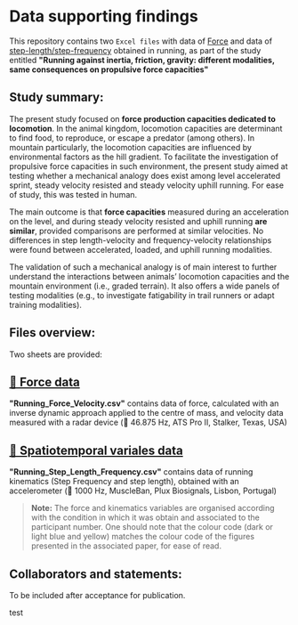 # Data supporting findings

This repository contains two `Excel files` with data of [Force](/Force) and data of [step-length/step-frequency](Spatiotemporal_Variables) obtained in running, as part of the study entitled **"Running against inertia,
 friction, gravity: different modalities, same consequences on propulsive force capacities"**

## Study summary: 
The present study focused on **force production capacities dedicated to locomotion**. In the animal kingdom, locomotion capacities are 
determinant to find food, to reproduce, or escape a predator (among others). In mountain particularly, the locomotion capacities are 
influenced by environmental factors as the hill gradient. To facilitate the investigation of propulsive force capacities in such 
environment, the present study aimed at testing whether a mechanical analogy does exist among level accelerated sprint, steady velocity 
resisted and steady velocity uphill running. For ease of study, this was tested in human.


The main outcome is that **force capacities** measured during an acceleration on the level, and during steady velocity resisted and uphill 
running **are similar**, provided comparisons are performed at similar velocities. No differences in step length-velocity and 
frequency-velocity relationships were found between accelerated, loaded, and uphill running modalities.


The validation of such a mechanical analogy is of main interest to further understand the interactions between animals’ locomotion 
capacities and the mountain environment (i.e., graded terrain). It also offers a wide panels of testing modalities (e.g., to investigate 
fatigability in trail runners or adapt training modalities).

## Files overview: 

Two sheets are provided: 

## [🏃 Force data](/Force) 

**"Running_Force_Velocity.csv"** contains data of force, calculated with an inverse dynamic approach applied to the centre of mass, 
and velocity data measured with a radar device (📡 46.875 Hz, ATS Pro II, Stalker, Texas, USA)



## [🏃 Spatiotemporal variales data](/Spatiotemporal_Variables) 

**"Running_Step_Length_Frequency.csv"** contains data of running kinematics (Step Frequency and step length), obtained with an 
accelerometer (🔧 1000 Hz, MuscleBan, Plux Biosignals, Lisbon, Portugal) 

> **Note:** The force and kinematics variables are organised according with the condition in which it was obtain and associated to the participant number. One should note that the colour code (dark or light blue and yellow) matches the colour code of the figures presented in the associated paper, for ease of read. 

## Collaborators and statements:

To be included after acceptance for publication. 

test
